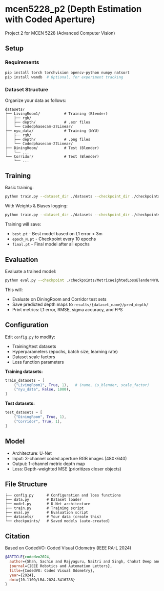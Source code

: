 # mcen5228_p2 (Depth Estimation with Coded Aperture)
Project 2 for MCEN 5228 (Advanced Computer Vision)

## Setup

### Requirements
```bash
pip install torch torchvision opencv-python numpy natsort
pip install wandb  # Optional, for experiment tracking
```

### Dataset Structure

Organize your data as follows:
```
datasets/
├── LivingRoom1/           # Training (Blender)
│   ├── rgb/
│   ├── depth/             # .exr files
│   └── Codedphasecam-27Linear/
├── nyu_data/              # Training (NYU)
│   ├── rgb/
│   ├── depth/             # .png files
│   └── Codedphasecam-27Linear/
├── DiningRoom/            # Test (Blender)
│   └── ...
└── Corridor/              # Test (Blender)
    └── ...
```

## Training

Basic training:
```bash
python train.py --dataset_dir ./datasets --checkpoint_dir ./checkpoints
```

With Weights & Biases logging:
```bash
python train.py --dataset_dir ./datasets --checkpoint_dir ./checkpoints --use_wandb --wandb_project your_project_name
```

Training will save:
- `best.pt` - Best model based on L1 error < 3m
- `epoch_N.pt` - Checkpoint every 10 epochs
- `final.pt` - Final model after all epochs

## Evaluation

Evaluate a trained model:
```bash
python eval.py --checkpoint ./checkpoints/MetricWeightedLossBlenderNYU/best.pt --dataset_dir ./datasets --output_dir ./results
```

This will:
- Evaluate on DiningRoom and Corridor test sets
- Save predicted depth maps to `results/{dataset_name}/pred_depth/`
- Print metrics: L1 error, RMSE, sigma accuracy, and FPS

## Configuration

Edit `config.py` to modify:
- Training/test datasets
- Hyperparameters (epochs, batch size, learning rate)
- Dataset scale factors
- Loss function parameters

**Training datasets:**
```python
train_datasets = [
    ("LivingRoom1", True, 1),   # (name, is_blender, scale_factor)
    ("nyu_data", False, 1000),
]
```

**Test datasets:**
```python
test_datasets = [
    ("DiningRoom", True, 1),
    ("Corridor", True, 1),
]
```

## Model

- Architecture: U-Net
- Input: 3-channel coded aperture RGB images (480×640)
- Output: 1-channel metric depth map
- Loss: Depth-weighted MSE (prioritizes closer objects)

## File Structure

```
├── config.py      # Configuration and loss functions
├── data.py        # Dataset loader
├── model.py       # U-Net architecture
├── train.py       # Training script
├── eval.py        # Evaluation script
├── datasets/      # Your data (create this)
└── checkpoints/   # Saved models (auto-created)
```

## Citation

Based on CodedVO: Coded Visual Odometry (IEEE RA-L 2024)

```bibtex
@ARTICLE{codedvo2024,
  author={Shah, Sachin and Rajyaguru, Naitri and Singh, Chahat Deep and Metzler, Christopher and Aloimonos, Yiannis},
  journal={IEEE Robotics and Automation Letters}, 
  title={CodedVO: Coded Visual Odometry}, 
  year={2024},
  doi={10.1109/LRA.2024.3416788}
}
```